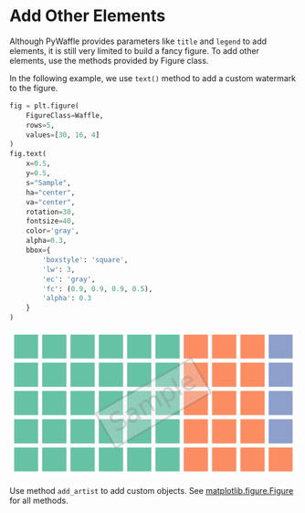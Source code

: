 # Add Other Elements

Although PyWaffle provides parameters like `title` and `legend` to add elements, it is still very limited to build a fancy figure. To add other elements, use the methods provided by Figure class. 

In the following example, we use `text()` method to add a custom watermark to the figure.

```python
fig = plt.figure(
    FigureClass=Waffle,
    rows=5,
    values=[30, 16, 4]
)
fig.text(
    x=0.5,
    y=0.5,
    s="Sample",
    ha="center",
    va="center",
    rotation=30,
    fontsize=40,
    color='gray',
    alpha=0.3,
    bbox={
        'boxstyle': 'square', 
        'lw': 3, 
        'ec': 'gray', 
        'fc': (0.9, 0.9, 0.9, 0.5), 
        'alpha': 0.3
    }
)
```

<img class="img_middle" alt="Add Watermark" src="https://raw.githubusercontent.com/gyli/PyWaffle/master/examples/docs/add_other_elements.svg?sanitize=true">

Use method `add_artist` to add custom objects. See [matplotlib.figure.Figure](https://matplotlib.org/api/_as_gen/matplotlib.figure.Figure.html) for all methods.